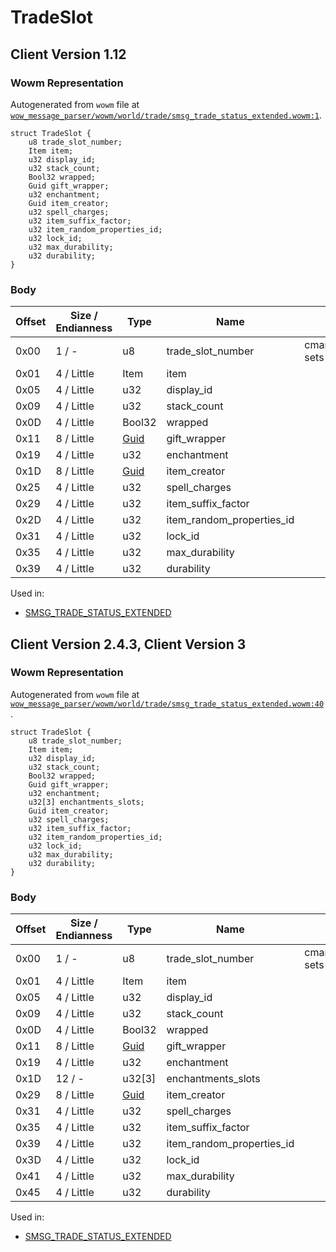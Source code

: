 # TradeSlot

## Client Version 1.12

### Wowm Representation

Autogenerated from `wowm` file at [`wow_message_parser/wowm/world/trade/smsg_trade_status_extended.wowm:1`](https://github.com/gtker/wow_messages/tree/main/wow_message_parser/wowm/world/trade/smsg_trade_status_extended.wowm#L1).
```rust,ignore
struct TradeSlot {
    u8 trade_slot_number;
    Item item;
    u32 display_id;
    u32 stack_count;
    Bool32 wrapped;
    Guid gift_wrapper;
    u32 enchantment;
    Guid item_creator;
    u32 spell_charges;
    u32 item_suffix_factor;
    u32 item_random_properties_id;
    u32 lock_id;
    u32 max_durability;
    u32 durability;
}
```
### Body

| Offset | Size / Endianness | Type | Name | Comment |
| ------ | ----------------- | ---- | ---- | ------- |
| 0x00 | 1 / - | u8 | trade_slot_number | cmangos/vmangos/mangoszero: sets to index of array |
| 0x01 | 4 / Little | Item | item |  |
| 0x05 | 4 / Little | u32 | display_id |  |
| 0x09 | 4 / Little | u32 | stack_count |  |
| 0x0D | 4 / Little | Bool32 | wrapped |  |
| 0x11 | 8 / Little | [Guid](../types/packed-guid.md) | gift_wrapper |  |
| 0x19 | 4 / Little | u32 | enchantment |  |
| 0x1D | 8 / Little | [Guid](../types/packed-guid.md) | item_creator |  |
| 0x25 | 4 / Little | u32 | spell_charges |  |
| 0x29 | 4 / Little | u32 | item_suffix_factor |  |
| 0x2D | 4 / Little | u32 | item_random_properties_id |  |
| 0x31 | 4 / Little | u32 | lock_id |  |
| 0x35 | 4 / Little | u32 | max_durability |  |
| 0x39 | 4 / Little | u32 | durability |  |


Used in:
* [SMSG_TRADE_STATUS_EXTENDED](smsg_trade_status_extended.md)

## Client Version 2.4.3, Client Version 3

### Wowm Representation

Autogenerated from `wowm` file at [`wow_message_parser/wowm/world/trade/smsg_trade_status_extended.wowm:40`](https://github.com/gtker/wow_messages/tree/main/wow_message_parser/wowm/world/trade/smsg_trade_status_extended.wowm#L40).
```rust,ignore
struct TradeSlot {
    u8 trade_slot_number;
    Item item;
    u32 display_id;
    u32 stack_count;
    Bool32 wrapped;
    Guid gift_wrapper;
    u32 enchantment;
    u32[3] enchantments_slots;
    Guid item_creator;
    u32 spell_charges;
    u32 item_suffix_factor;
    u32 item_random_properties_id;
    u32 lock_id;
    u32 max_durability;
    u32 durability;
}
```
### Body

| Offset | Size / Endianness | Type | Name | Comment |
| ------ | ----------------- | ---- | ---- | ------- |
| 0x00 | 1 / - | u8 | trade_slot_number | cmangos/vmangos/mangoszero: sets to index of array |
| 0x01 | 4 / Little | Item | item |  |
| 0x05 | 4 / Little | u32 | display_id |  |
| 0x09 | 4 / Little | u32 | stack_count |  |
| 0x0D | 4 / Little | Bool32 | wrapped |  |
| 0x11 | 8 / Little | [Guid](../types/packed-guid.md) | gift_wrapper |  |
| 0x19 | 4 / Little | u32 | enchantment |  |
| 0x1D | 12 / - | u32[3] | enchantments_slots |  |
| 0x29 | 8 / Little | [Guid](../types/packed-guid.md) | item_creator |  |
| 0x31 | 4 / Little | u32 | spell_charges |  |
| 0x35 | 4 / Little | u32 | item_suffix_factor |  |
| 0x39 | 4 / Little | u32 | item_random_properties_id |  |
| 0x3D | 4 / Little | u32 | lock_id |  |
| 0x41 | 4 / Little | u32 | max_durability |  |
| 0x45 | 4 / Little | u32 | durability |  |


Used in:
* [SMSG_TRADE_STATUS_EXTENDED](smsg_trade_status_extended.md)

